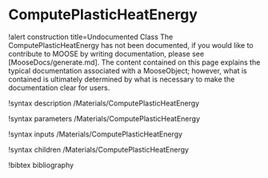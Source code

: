 <!-- MOOSE Documentation Stub: Remove this when content is added. -->

# ComputePlasticHeatEnergy

!alert construction title=Undocumented Class
The ComputePlasticHeatEnergy has not been documented, if you would like to contribute to MOOSE by
writing documentation, please see [MooseDocs/generate.md]. The content contained on this page explains
the typical documentation associated with a MooseObject; however, what is contained is ultimately
determined by what is necessary to make the documentation clear for users.

!syntax description /Materials/ComputePlasticHeatEnergy

!syntax parameters /Materials/ComputePlasticHeatEnergy

!syntax inputs /Materials/ComputePlasticHeatEnergy

!syntax children /Materials/ComputePlasticHeatEnergy

!bibtex bibliography
